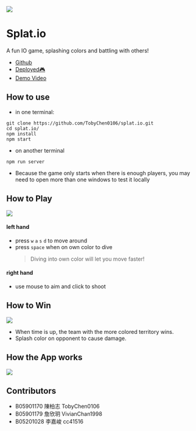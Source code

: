 ![](https://i.imgur.com/hnBkr7Z.jpg)

# Splat.io
A fun IO game, splashing colors and battling with others!

- [Github](https://github.com/TobyChen0106/splat.io)
- [Deployed🎮](https://splat-io.herokuapp.com) 
- [Demo Video](https://youtu.be/wjSXyLHqDho)

## How to use
- in one terminal:
```
git clone https://github.com/TobyChen0106/splat.io.git
cd splat.io/
npm install
npm start
```
- on another terminal
```
npm run server
```
- Because the game only starts when there is enough players, you may need to open more than one windows to test it locally

## How to Play
![](https://i.imgur.com/tATxxUr.jpg)
#### left hand
- press `w` `a` `s` `d` to move around
- press `space` when on own color to dive
    > Diving into own color will let you move faster!
#### right hand
- use mouse to aim and click to shoot

## How to Win
![](https://i.imgur.com/7O4bMFi.png)
- When time is up, the team with the more colored territory wins.
- Splash color on opponent to cause damage.

## How the App works
![](https://i.imgur.com/PVK6RHo.png)

## Contributors
- B05901170 陳柏志 TobyChen0106
- B05901179 詹欣玥 VivianChan1998
- B05201028 李嘉峻 cc41516

